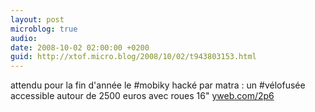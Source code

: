 ```yaml
---
layout: post
microblog: true
audio: 
date: 2008-10-02 02:00:00 +0200
guid: http://xtof.micro.blog/2008/10/02/t943803153.html
---
```

attendu pour la fin d'année le #mobiky hacké par matra : un #vélofusée accessible autour de 2500 euros avec roues 16" [yweb.com/2p6](http://yweb.com/2p6)
